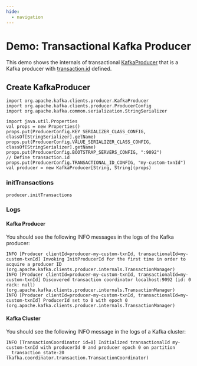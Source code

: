 ```yaml
---
hide:
  - navigation
---
```


# Demo: Transactional Kafka Producer

This demo shows the internals of transactional [KafkaProducer](../clients/producer/KafkaProducer.md) that is a Kafka producer with [transaction.id](../clients/producer/ProducerConfig.md#TRANSACTIONAL_ID_CONFIG) defined.

## Create KafkaProducer

```text
import org.apache.kafka.clients.producer.KafkaProducer
import org.apache.kafka.clients.producer.ProducerConfig
import org.apache.kafka.common.serialization.StringSerializer

import java.util.Properties
val props = new Properties()
props.put(ProducerConfig.KEY_SERIALIZER_CLASS_CONFIG, classOf[StringSerializer].getName)
props.put(ProducerConfig.VALUE_SERIALIZER_CLASS_CONFIG, classOf[StringSerializer].getName)
props.put(ProducerConfig.BOOTSTRAP_SERVERS_CONFIG, ":9092")
// Define transaction.id
props.put(ProducerConfig.TRANSACTIONAL_ID_CONFIG, "my-custom-txnId")
val producer = new KafkaProducer[String, String](props)
```

### initTransactions

```text
producer.initTransactions
```

### Logs

#### Kafka Producer

You should see the following INFO messages in the logs of the Kafka producer:

```text
INFO [Producer clientId=producer-my-custom-txnId, transactionalId=my-custom-txnId] Invoking InitProducerId for the first time in order to acquire a producer ID (org.apache.kafka.clients.producer.internals.TransactionManager)
INFO [Producer clientId=producer-my-custom-txnId, transactionalId=my-custom-txnId] Discovered transaction coordinator localhost:9092 (id: 0 rack: null) (org.apache.kafka.clients.producer.internals.TransactionManager)
INFO [Producer clientId=producer-my-custom-txnId, transactionalId=my-custom-txnId] ProducerId set to 0 with epoch 0 (org.apache.kafka.clients.producer.internals.TransactionManager)
```

#### Kafka Cluster

You should see the following INFO message in the logs of a Kafka cluster:

```text
INFO [TransactionCoordinator id=0] Initialized transactionalId my-custom-txnId with producerId 0 and producer epoch 0 on partition __transaction_state-20 (kafka.coordinator.transaction.TransactionCoordinator)
```
